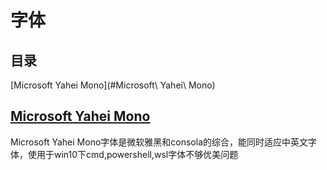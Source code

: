# 字体

## 目录
[Microsoft Yahei Mono](#Microsoft\ Yahei\ Mono)

## [Microsoft Yahei Mono](https://github.com/Microsoft/BashOnWindows/files/1362006/Microsoft.YaHei.Mono.zip "Microsoft Yahei Mono")

Microsoft Yahei Mono字体是微软雅黑和consola的综合，能同时适应中英文字体，使用于win10下cmd,powershell,wsl字体不够优美问题
